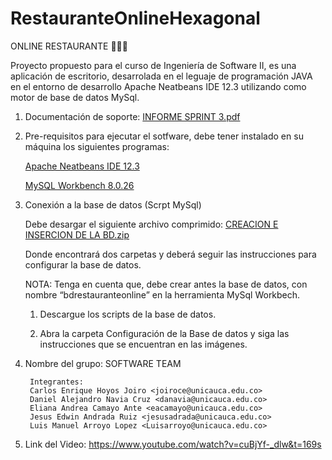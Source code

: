 # RestauranteOnlineHexagonal

ONLINE RESTAURANTE 🥣🌮🥩

Proyecto propuesto para el curso de Ingeniería de Software II,  es una aplicación de escritorio, desarrolada en el leguaje de programación JAVA en el entorno de desarrollo Apache Neatbeans IDE 12.3 utilizando como motor de base de datos MySql.

1. Documentación de soporte: [INFORME SPRINT 3.pdf](https://github.com/ElianaAC28/RestauranteOnlineHexagonal/files/7330894/INFORME.SPRINT.3.pdf)



2. Pre-requisitos para ejecutar el sotfware, debe tener instalado en su máquina los siguientes programas:

	[Apache Neatbeans IDE 12.3](https://paradacreativa.es/como-instalarnetbeans/#:~:text=1%20Ingresar%20a%20la%20p%C3%A1gina%20de%20Recursos%20Web%2C,instalar%20netbeans%208.2%20en%20...%20Mas%20cosas...%20)
        
	[MySQL Workbench 8.0.26](https://www.youtube.com/watch?v=FQ7XAygh0qA&t=16s&ab_channel=FranklinGarc%C3%ADa)
	
	
3. Conexión a la base de datos (Scrpt MySql)	

	Debe desargar el siguiente archivo comprimido: [CREACION E INSERCION DE LA BD.zip](https://github.com/ElianaAC28/RestauranteOnlineHexagonal/files/7326580/CREACION.E.INSERCION.DE.LA.BD.zip)

	
	Donde encontrará dos carpetas y deberá seguir las instrucciones para configurar la base de datos.

	NOTA: Tenga en cuenta que, debe crear antes la base de datos, con nombre “bdrestauranteonline” en la herramienta MySql Workbech.

	1. Descargue los scripts de la base de datos. 

	2. Abra la carpeta Configuración de la Base de datos y siga las instrucciones que se encuentran en las imágenes.  


4. Nombre del grupo: SOFTWARE TEAM

        Integrantes:
        Carlos Enrique Hoyos Joiro <joiroce@unicauca.edu.co>
        Daniel Alejandro Navia Cruz <danavia@unicauca.edu.co>
        Eliana Andrea Camayo Ante <eacamayo@unicauca.edu.co>
        Jesus Edwin Andrada Ruiz <jesusadrada@unicauca.edu.co>
        Luis Manuel Arroyo Lopez <Luisarroyo@unicauca.edu.co>

5. Link del Video: https://www.youtube.com/watch?v=cuBjYf-_dlw&t=169s
